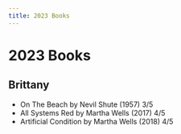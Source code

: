```yaml
---
title: 2023 Books
---
```


# 2023 Books

## Brittany

- On The Beach by Nevil Shute (1957) 3/5
- All Systems Red by Martha Wells (2017) 4/5
- Artificial Condition by Martha Wells (2018) 4/5
